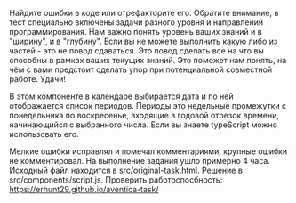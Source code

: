 Найдите ошибки в коде или отрефакторите его. Обратите внимание, в тест специально включены задачи разного уровня и направлений программирования. Нам важно понять уровень ваших знаний и в "ширину", и в "глубину".
Если вы не можете выполнить какую либо из частей - это не повод сдаваться. Это повод сделать все на что вы способны в рамках ваших текущих знаний. Это поможет нам понять, на чём с вами предстоит сделать упор при потенциальной совместной работе. Удачи!

В этом компоненте в календаре выбирается дата и по ней отображается список периодов. Периоды это недельные промежутки с понедельника по воскресенье, входящие в годовой отрезок времени, начинающийся с выбранного числа. Если вы знаете typeScript можно использовать его.

Мелкие ошибки исправлял и помечал комментариями, крупные ошибки не комментировал. На выполнение задания ушло примерно 4 часа.
Исходный файл находится в src/original-task.html.
Решение в src/components/script.js.
Проверить работоспосбность: https://erhunt29.github.io/aventica-task/
